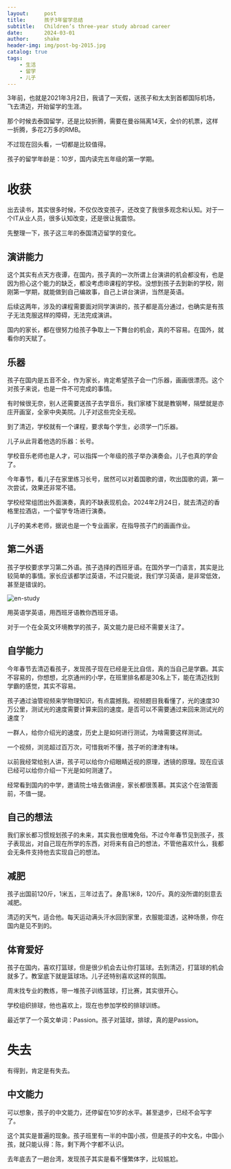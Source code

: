 ```yaml
---
layout:     post
title:      孩子3年留学总结
subtitle:   Children’s three-year study abroad career
date:       2024-03-01
author:     shake
header-img: img/post-bg-2015.jpg
catalog: true
tags:
    - 生活
    - 留学
    - 儿子
---
```


3年前，也就是2021年3月2日，我请了一天假，送孩子和太太到首都国际机场，飞去清迈，开始留学的生涯。

那个时候去泰国留学，还是比较折腾，需要在曼谷隔离14天，全价的机票，这样一折腾，多花2万多的RMB。

不过现在回头看，一切都是比较值得。

孩子的留学年龄是：10岁，国内读完五年级的第一学期。

# 收获

出去读书，其实很多时候，不仅仅改变孩子，还改变了我很多观念和认知。对于一个IT从业人员，很多认知改变，还是很让我震惊。

先整理一下，孩子这三年的泰国清迈留学的变化。

## 演讲能力

这个其实有点天方夜谭，在国内，孩子真的一次所谓上台演讲的机会都没有，也是因为担心这个能力的缺乏，都没考虑IB课程的学校。没想到孩子去到新的学校，刚刚第一学期，就能做到自己编故事，自己上讲台演讲，当然是英语。

后续这两年，涉及的课程需要面对同学演讲的，孩子都是高分通过，也确实是有孩子无法克服这样的障碍，无法完成演讲。

国内的家长，都在很努力给孩子争取上一下舞台的机会，真的不容易。在国外，就看你的天赋了。

## 乐器

孩子在国内是五音不全，作为家长，肯定希望孩子会一门乐器，画画很漂亮。这个对孩子来说，也是一件不可完成的事情。

有时候很无奈，别人还需要送孩子去学音乐，我们家楼下就是教钢琴，隔壁就是亦庄开画室，全家中央美院。儿子对这些完全无视。

到了清迈，学校就有一个课程，要求每个学生，必须学一门乐器。

儿子从此背着他选的乐器：长号。

学校音乐老师也是人才，可以指挥一个年级的孩子举办演奏会。儿子也真的学会了。

今年春节，看儿子在家里练习长号，居然可以对着国歌的谱，吹出国歌的调，第一次尝试，效果还非常不错。

学校经常组团出外面演奏，真的不缺表现机会。2024年2月24日，就去清迈的香格里拉酒店，一个留学专场进行演奏。

儿子的美术老师，据说也是一个专业画家，在指导孩子门的画画作业。

## 第二外语

孩子学校要求学习第二外语。孩子选择的西班牙语。在国外学一门语言，其实是比较简单的事情。家长应该都学过英语，不过只能说，我们学习英语，是非常低效，甚至是错误的。

![en-study](/img/2024/son/en-study.jpg "英语学习")

用英语学英语，用西班牙语教你西班牙语。

对于一个在全英文环境教学的孩子，英文能力是已经不需要关注了。

## 自学能力

今年春节去清迈看孩子，发现孩子现在已经是无比自信，真的当自己是学霸。其实不容易的，你想想，北京通州的小学，在班里排名都是30名上下，能在清迈找到学霸的感觉，其实不容易。

孩子通过油管视频来学物理知识，有点震撼我。视频题目我看懂了，光的速度30万公里，测试光的速度需要计算来回的速度。是否可以不需要通过来回来测试光的速度？

一群人，给你介绍光的速度，历史上是如何进行测试，为啥需要这样测试。

一个视频，浏览超过百万次，可惜我听不懂，孩子听的津津有味。

以前我经常给别人讲，孩子可以给你介绍眼睛近视的原理，透镜的原理。现在应该已经可以给你介绍一下光是如何测速了。

经常看到国内的中学，邀请院士啥去做讲座，家长都很羡慕。其实这个在油管面前，不值一提。

## 自己的想法

我们家长都习惯规划孩子的未来，其实我也很难免俗。不过今年春节见到孩子，孩子表现出，对自己现在所学的东西，对将来有自己的想法，不管他喜欢什么，我都会无条件支持他去实现自己的想法。

## 减肥

孩子出国前120斤，1米五，三年过去了。身高1米8，120斤。真的没所谓的刻意去减肥。

清迈的天气，适合他。每天运动满头汗水回到家里，衣服能湿透，这种场景，你在国内是见不到的。

## 体育爱好

孩子在国内，喜欢打篮球，但是很少机会去让你打篮球。去到清迈，打篮球的机会就多了。教室底下就是篮球场。儿子还特别喜欢这样的氛围。

周末找专业的教练，带一堆孩子训练篮球，打比赛，其实很开心。

学校组织排球，他也喜欢上，现在也参加学校的排球训练。

最近学了一个英文单词：Passion。孩子对篮球，排球，真的是Passion。


# 失去

有得到，肯定是有失去。

## 中文能力

可以想象，孩子的中文能力，还停留在10岁的水平。甚至退步，已经不会写字了。

这个其实是普遍的现象。孩子班里有一半的中国小孩，但是孩子的中文名，中国小孩，就只能认得：陈，剩下两个字都不认识。

去年底去了一趟台湾，发现孩子其实是看不懂繁体字，比较尴尬。












